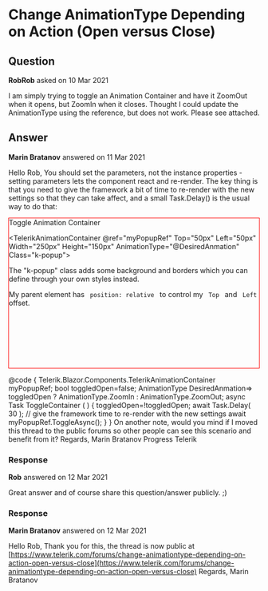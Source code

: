 # Change AnimationType Depending on Action (Open versus Close)

## Question

**RobRob** asked on 10 Mar 2021

I am simply trying to toggle an Animation Container and have it ZoomOut when it opens, but ZoomIn when it closes. Thought I could update the AnimationType using the reference, but does not work. Please see attached.

## Answer

**Marin Bratanov** answered on 11 Mar 2021

Hello Rob, You should set the parameters, not the instance properties - setting parameters lets the component react and re-render. The key thing is that you need to give the framework a bit of time to re-render with the new settings so that they can take affect, and a small Task.Delay() is the usual way to do that: <div style="position:relative; border: 1px solid red; height: 300px;">
<TelerikButton OnClick="@ToggleContainer">Toggle Animation Container</TelerikButton>

<TelerikAnimationContainer @ref="myPopupRef" Top="50px" Left="50px" Width="250px" Height="150px" AnimationType="@DesiredAnmation" Class="k-popup">
<p>
The "k-popup" class adds some background and borders which you can define through your own styles instead.
</p>
<p> My parent element has <code> position: relative </code> to control my <code> Top </code> and <code> Left </code> offset.
</p>
</TelerikAnimationContainer>
</div>

@code {
Telerik.Blazor.Components.TelerikAnimationContainer myPopupRef; bool toggledOpen=false; AnimationType DesiredAnmation=> toggledOpen ? AnimationType.ZoomIn : AnimationType.ZoomOut; async Task ToggleContainer ( ) {
toggledOpen=!toggledOpen; await Task.Delay( 30 ); // give the framework time to re-render with the new settings await myPopupRef.ToggleAsync();
}
} On another note, would you mind if I moved this thread to the public forums so other people can see this scenario and benefit from it? Regards, Marin Bratanov Progress Telerik

### Response

**Rob** answered on 12 Mar 2021

Great answer and of course share this question/answer publicly. ;)

### Response

**Marin Bratanov** answered on 12 Mar 2021

Hello Rob, Thank you for this, the thread is now public at [https://www.telerik.com/forums/change-animationtype-depending-on-action-open-versus-close](https://www.telerik.com/forums/change-animationtype-depending-on-action-open-versus-close) Regards, Marin Bratanov

